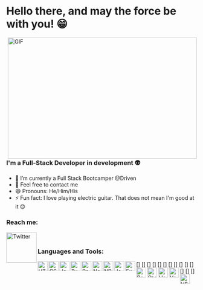 # Hello there, and may the force be with you! 😁

 <img align="right" alt="GIF" src="https://c.tenor.com/izMON9ssKbAAAAAd/star-wars-obi-wan.gif" width="500" height="320" />


### I'm a Full-Stack Developer in development 👽
- 🌱 I’m currently a Full Stack Bootcamper @Driven
- 💬 Feel free to contact me
- 😄 Pronouns: He/Him/His
- ⚡ Fun fact: I love playing electric guitar. That does not mean I'm good at it 😊

### Reach me:

<img align="left" alt="Twitter" width="80px" src="https://img.shields.io/badge/Twitter-1DA1F2?style=for-the-badge&logo=twitter&logoColor=white" />

<br />

### Languages and Tools:
[<img align="left" alt="HTML 5" width="26px" src="https://img.shields.io/badge/HTML5-E34F26?style=for-the-badge&logo=html5&logoColor=white"/>]
[<img align="left" alt="CSS3" width="26px" src="https://img.shields.io/badge/CSS3-1572B6?style=for-the-badge&logo=css3&logoColor=white"/>]
[<img align="left" alt="JavaScript" width="26px" src="https://img.shields.io/badge/JavaScript-F7DF1E?style=for-the-badge&logo=javascript&logoColor=black"/>]
[<img align="left" alt="TypeScript" width="26px" src="https://img.shields.io/badge/TypeScript-007ACC?style=for-the-badge&logo=typescript&logoColor=white"/>]
[<img align="left" alt="PostgreSQL" width="26px" src="https://img.shields.io/badge/PostgreSQL-316192?style=for-the-badge&logo=postgresql&logoColor=white"/>]
[<img align="left" alt="NodeJS" width="26px" src="https://img.shields.io/badge/Node.js-339933?style=for-the-badge&logo=nodedotjs&logoColor=white"/>]
[<img align="left" alt="NPM" width="26px" src="https://img.shields.io/badge/npm-CB3837?style=for-the-badge&logo=npm&logoColor=white"/>]
[<img align="left" alt="Jest" width="26px" src="https://img.shields.io/badge/Jest-C21325?style=for-the-badge&logo=jest&logoColor=white"/>]
[<img align="left" alt="Express JS" width="26px" src="https://img.shields.io/badge/Express.js-000000?style=for-the-badge&logo=express&logoColor=white"/>]
[<img align="left" alt="React" width="26px" src="https://img.shields.io/badge/React-20232A?style=for-the-badge&logo=react&logoColor=61DAFB"/>]
[<img align="left" alt="Styled Components" width="26px" src="https://img.shields.io/badge/styled--components-DB7093?style=for-the-badge&logo=styled-components&logoColor=white"/>]
[<img align="left" alt="Heroku" width="26px" src="https://img.shields.io/badge/Heroku-430098?style=for-the-badge&logo=heroku&logoColor=white"/>]
[<img align="left" alt="Vercel" width="26px" src="https://img.shields.io/badge/Vercel-000000?style=for-the-badge&logo=vercel&logoColor=white"/>]
[<img align="left" alt="VS Code" width="26px" src="https://img.shields.io/badge/Visual_Studio_Code-0078D4?style=for-the-badge&logo=visual%20studio%20code&logoColor=white"/>]



